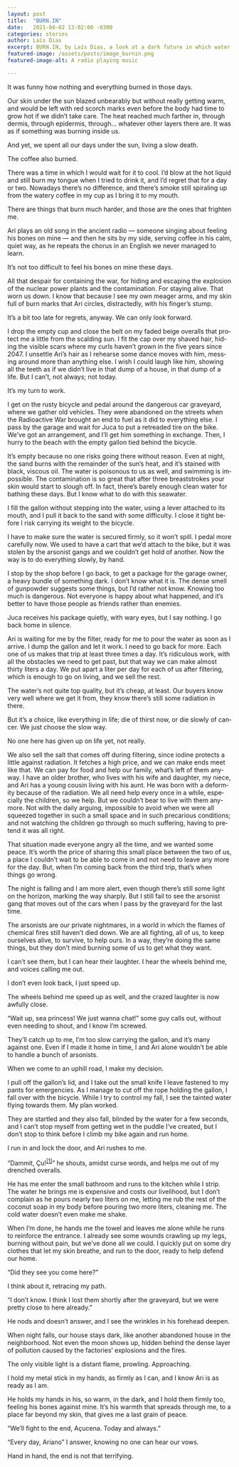 ```yaml
---
layout: post
title:  "BURN.IN"
date:   2021-04-02 13:02:00 -0300
categories: stories
author: Laís Dias
excerpt: BURN.IN, by Laís Dias, a look at a dark future in which water and hope are both scarce, and a couple that manages to dredge up both
featured-image: /assets/posts/image_burnin.png
featured-image-alt: A radio playing music

---
```


It was funny how noth­ing and everything burned in those days.

Our skin un­der the sun blazed un­bear­ably but without really get­ting warm, and would be left with red scorch marks even be­fore the body had time to grow hot if we didn’t take care. The heat reached much farther in, through dermis, through epi­dermis, through… whatever other lay­ers there are. It was as if some­thing was burn­ing in­side us.

And yet, we spent all our days un­der the sun, liv­ing a slow death.

The cof­fee also burned.

There was a time in which I would wait for it to cool. I’d blow at the hot li­quid and still burn my tongue when I tried to drink it, and I’d re­gret that for a day or two. Nowadays there’s no dif­fer­ence, and there’s smoke still spiral­ing up from the wa­tery cof­fee in my cup as I bring it to my mouth.

There are things that burn much harder, and those are the ones that frighten me.

Ari plays an old song in the an­cient ra­dio — someone singing about feel­ing his bones on mine — and then he sits by my side, serving cof­fee in his calm, quiet way, as he re­peats the chorus in an Eng­lish we never man­aged to learn.

It’s not too dif­fi­cult to feel his bones on mine these days.

All that des­pair for con­tain­ing the war, for hid­ing and es­cap­ing the ex­plo­sion of the nuc­lear power plants and the con­tam­in­a­tion. For stay­ing alive. That worn us down. I know that be­cause I see my own mea­ger arms, and my skin full of burn marks that Ari circles, dis­trac­tedly, with his fin­ger’s stump.

It’s a bit too late for re­grets, any­way. We can only look for­ward.

I drop the empty cup and close the belt on my faded beige over­alls that pro­tect me a little from the scald­ing sun. I fit the cap over my shaved hair, hid­ing the vis­ible scars where my curls haven’t grown in the five years since 2047\. I un­settle Ari’s hair as I re­hearse some dance moves with him, mess­ing around more than any­thing else. I wish I could laugh like him, show­ing all the teeth as if we didn’t live in that dump of a house, in that dump of a life. But I can’t, not al­ways; not today.

It’s my turn to work.

I get on the rusty bi­cycle and pedal around the dan­ger­ous car grave­yard, where we gather old vehicles. They were aban­doned on the streets when the Ra­dio­act­ive War brought an end to fuel as it did to everything else. I pass by the gar­age and wait for Juca to put a re­treaded tire on the bike. We’ve got an ar­range­ment, and I’ll get him some­thing in ex­change. Then, I hurry to the beach with the empty gal­lon tied be­hind the bi­cycle.

It’s empty be­cause no one risks go­ing there without reason. Even at night, the sand burns with the re­mainder of the sun’s heat, and it’s stained with black, vis­cous oil. The wa­ter is pois­on­ous to us as well, and swim­ming is im­possible. The con­tam­in­a­tion is so great that after three breast­strokes your skin would start to slough off. In fact, there’s barely enough clean wa­ter for bathing these days. But I know what to do with this sea­wa­ter.

I fill the gal­lon without step­ping into the wa­ter, us­ing a lever at­tached to its mouth, and I pull it back to the sand with some dif­fi­culty. I close it tight be­fore I risk car­ry­ing its weight to the bi­cycle.

I have to make sure the wa­ter is se­cured firmly, so it won’t spill. I pedal more care­fully now. We used to have a cart that we’d at­tach to the bike, but it was stolen by the ar­son­ist gangs and we couldn’t get hold of an­other. Now the way is to do everything slowly, by hand.

I stop by the shop be­fore I go back, to get a pack­age for the gar­age owner, a heavy bundle of some­thing dark. I don’t know what it is. The dense smell of gun­powder sug­gests some things, but I’d rather not know. Know­ing too much is dan­ger­ous. Not every­one is happy about what happened, and it’s bet­ter to have those people as friends rather than en­emies.

Juca re­ceives his pack­age quietly, with wary eyes, but I say noth­ing. I go back home in si­lence.

Ari is wait­ing for me by the fil­ter, ready for me to pour the wa­ter as soon as I ar­rive. I dump the gal­lon and let it work. I need to go back for more. Each one of us makes that trip at least three times a day. It’s ri­dicu­lous work, with all the obstacles we need to get past, but that way we can make al­most thirty liters a day. We put apart a liter per day for each of us after fil­ter­ing, which is enough to go on liv­ing, and we sell the rest.

The wa­ter’s not quite top qual­ity, but it’s cheap, at least. Our buy­ers know very well where we get it from, they know there’s still some ra­di­ation in there.

But it’s a choice, like everything in life; die of thirst now, or die slowly of can­cer. We just choose the slow way.

No one here has given up on life yet, not really.

We also sell the salt that comes off dur­ing fil­ter­ing, since iod­ine pro­tects a little against ra­di­ation. It fetches a high price, and we can make ends meet like that. We can pay for food and help our fam­ily, what’s left of them any­way. I have an older brother, who lives with his wife and daugh­ter, my niece, and Ari has a young cousin liv­ing with his aunt. He was born with a de­form­ity be­cause of the ra­di­ation. We all need help every once in a while, es­pe­cially the chil­dren, so we help. But we couldn’t bear to live with them any­more. Not with the daily ar­guing, im­possible to avoid when we were all squeezed to­gether in such a small space and in such pre­cari­ous con­di­tions; and not watch­ing the chil­dren go through so much suf­fer­ing, hav­ing to pre­tend it was all right.

That situ­ation made every­one angry all the time, and we wanted some peace. It’s worth the price of shar­ing this small place between the two of us, a place I couldn’t wait to be able to come in and not need to leave any more for the day. But, when I’m com­ing back from the third trip, that’s when things go wrong.

The night is fall­ing and I am more alert, even though there’s still some light on the ho­ri­zon, mark­ing the way sharply. But I still fail to see the ar­son­ist gang that moves out of the cars when I pass by the grave­yard for the last time.

The ar­son­ists are our private night­mares, in a world in which the flames of chem­ical fires still haven’t died down. We are all fight­ing, all of us, to keep ourselves alive, to sur­vive, to help ours. In a way, they’re do­ing the same things, but they don’t mind burn­ing some of us to get what they want.

I can’t see them, but I can hear their laughter. I hear the wheels be­hind me, and voices call­ing me out.

I don’t even look back, I just speed up.

The wheels be­hind me speed up as well, and the crazed laughter is now aw­fully close.

“Wait up, sea prin­cess! We just wanna chat!” some guy calls out, without even need­ing to shout, and I know I’m screwed.

They’ll catch up to me, I’m too slow car­ry­ing the gal­lon, and it’s many against one. Even if I made it home in time, I and Ari alone wouldn’t be able to handle a bunch of ar­son­ists.

When we come to an up­hill road, I make my de­cision.

I pull off the gal­lon’s lid, and I take out the small knife I leave fastened to my pants for emer­gen­cies. As I man­age to cut off the rope hold­ing the gal­lon, I fall over with the bi­cycle. While I try to con­trol my fall, I see the tain­ted wa­ter fly­ing to­wards them. My plan worked.

They are startled and they also fall, blinded by the wa­ter for a few seconds, and I can’t stop my­self from get­ting wet in the puddle I’ve cre­ated, but I don’t stop to think be­fore I climb my bike again and run home.

I run in and lock the door, and Ari rushes to me.

“Dam­mit, Çu!<sup>[[1]](burnin_notes.xhtml#nota1)</sup>” he shouts, amidst curse words, and helps me out of my drenched over­alls. 

He has me enter the small bath­room and runs to the kit­chen while I strip. The wa­ter he brings me is ex­pens­ive and costs our live­li­hood, but I don’t com­plain as he pours nearly two liters on me, let­ting me rub the rest of the coconut soap in my body be­fore pour­ing two more liters, clean­ing me. The cold wa­ter doesn’t even make me shake.

When I’m done, he hands me the towel and leaves me alone while he runs to re­in­force the en­trance. I already see some wounds crawl­ing up my legs, burn­ing without pain, but we’ve done all we could. I quickly put on some dry clothes that let my skin breathe, and run to the door, ready to help de­fend our home.

“Did they see you come here?”

I think about it, re­tra­cing my path.

“I don’t know. I think I lost them shortly after the grave­yard, but we were pretty close to here already.”

He nods and doesn’t an­swer, and I see the wrinkles in his fore­head deepen.

When night falls, our house stays dark, like an­other aban­doned house in the neigh­bor­hood. Not even the moon shows up, hid­den be­hind the dense layer of pol­lu­tion caused by the factor­ies’ ex­plo­sions and the fires. 

The only vis­ible light is a dis­tant flame, prowl­ing. Ap­proach­ing. 

I hold my metal stick in my hands, as firmly as I can, and I know Ari is as ready as I am.

He holds my hands in his, so warm, in the dark, and I hold them firmly too, feel­ing his bones against mine. It’s his warmth that spreads through me, to a place far bey­ond my skin, that gives me a last grain of peace.

“We’ll fight to the end, Açu­cena. Today and al­ways.”

“Every day, Ariano” I an­swer, know­ing no one can hear our vows.

Hand in hand, the end is not that ter­ri­fy­ing.